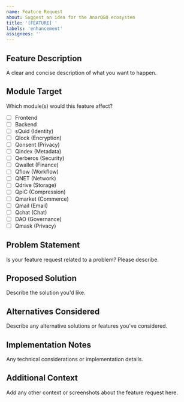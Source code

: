 ```yaml
---
name: Feature Request
about: Suggest an idea for the AnarQ&Q ecosystem
title: '[FEATURE] '
labels: 'enhancement'
assignees: ''
---
```


## Feature Description
A clear and concise description of what you want to happen.

## Module Target
Which module(s) would this feature affect?
- [ ] Frontend
- [ ] Backend
- [ ] sQuid (Identity)
- [ ] Qlock (Encryption)
- [ ] Qonsent (Privacy)
- [ ] Qindex (Metadata)
- [ ] Qerberos (Security)
- [ ] Qwallet (Finance)
- [ ] Qflow (Workflow)
- [ ] QNET (Network)
- [ ] Qdrive (Storage)
- [ ] QpiC (Compression)
- [ ] Qmarket (Commerce)
- [ ] Qmail (Email)
- [ ] Qchat (Chat)
- [ ] DAO (Governance)
- [ ] Qmask (Privacy)

## Problem Statement
Is your feature request related to a problem? Please describe.

## Proposed Solution
Describe the solution you'd like.

## Alternatives Considered
Describe any alternative solutions or features you've considered.

## Implementation Notes
Any technical considerations or implementation details.

## Additional Context
Add any other context or screenshots about the feature request here.
